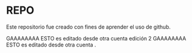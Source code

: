 # REPO
Este repositorio fue creado con fines de aprender el uso de github.

GAAAAAAAA ESTO es editado desde otra cuenta edición 2 
GAAAAAAAA ESTO es editado 
desde otra cuenta .

